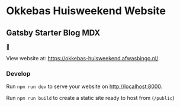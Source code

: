 # Okkebas Huisweekend Website

## Gatsby Starter Blog MDX

:tada:

View website at: <https://okkebas-huisweekend.afwasbingo.nl/>

### Develop

Run `npm run dev` to serve your website on <http://localhost:8000>.

Run `npm run build` to create a static site ready to host from (`/public`)
